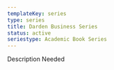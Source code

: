```yaml
---
templateKey: series
type: series
title: Darden Business Series
status: active
seriestype: Academic Book Series
---
```

Description Needed